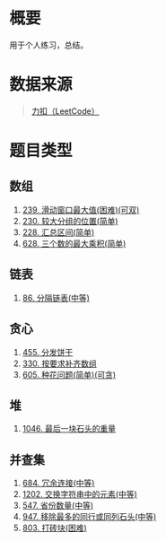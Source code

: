 # 概要
用于个人练习，总结。
# 数据来源
>[力扣（LeetCode）](https://leetcode-cn.com/)
# 题目类型
## 数组
1. [239. 滑动窗口最大值(困难)(可双)](https://leetcode-cn.com/problems/sliding-window-maximum/)
2. [230. 较大分组的位置(简单)](https://leetcode-cn.com/problems/positions-of-large-groups/)
3. [228. 汇总区间(简单)](https://leetcode-cn.com/problems/summary-ranges/)
4. [628. 三个数的最大乘积(简单)](https://leetcode-cn.com/problems/maximum-product-of-three-numbers/)
## 链表
1. [86. 分隔链表(中等)](https://leetcode-cn.com/problems/partition-list/)
## 贪心
1. [455. 分发饼干](https://leetcode-cn.com/problems/assign-cookies/)
2. [330. 按要求补齐数组](https://leetcode-cn.com/problems/patching-array/)
3. [605. 种花问题(简单)(可贪)](https://leetcode-cn.com/problems/can-place-flowers/)
## 堆
1. [1046. 最后一块石头的重量](https://leetcode-cn.com/problems/last-stone-weight/)
## 并查集
1. [684. 冗余连接(中等)](https://leetcode-cn.com/problems/redundant-connection/)
2. [1202. 交换字符串中的元素(中等)](https://leetcode-cn.com/problems/smallest-string-with-swaps/)
3. [547. 省份数量(中等)](https://leetcode-cn.com/problems/number-of-provinces/)
4. [947. 移除最多的同行或同列石头(中等)](https://leetcode-cn.com/problems/most-stones-removed-with-same-row-or-column/)
5. [803. 打砖块(困难)](https://leetcode-cn.com/problems/bricks-falling-when-hit/)
